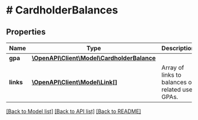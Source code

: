 # # CardholderBalances

## Properties

Name | Type | Description | Notes
------------ | ------------- | ------------- | -------------
**gpa** | [**\OpenAPI\Client\Model\CardholderBalance**](CardholderBalance.md) |  |
**links** | [**\OpenAPI\Client\Model\Link[]**](Link.md) | Array of links to balances of related user GPAs. |

[[Back to Model list]](../../README.md#models) [[Back to API list]](../../README.md#endpoints) [[Back to README]](../../README.md)
